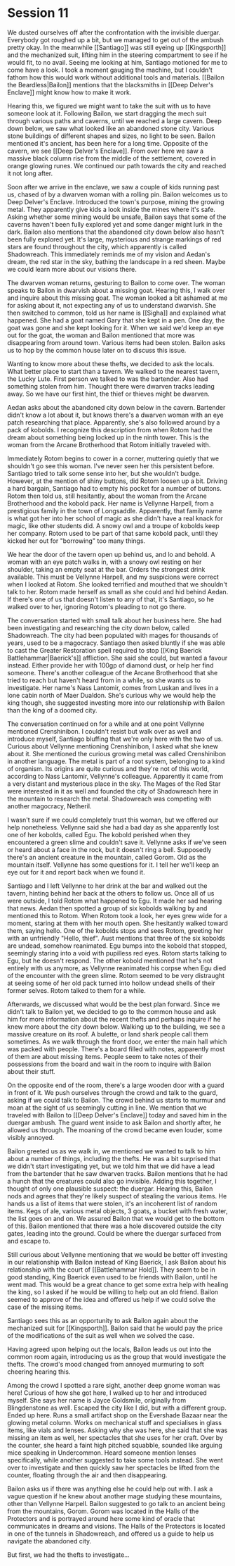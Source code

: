 # Session 11
We dusted ourselves off after the confrontation with the invisible duergar. Everybody got roughed up a bit, but we managed to get out of the ambush pretty okay. In the meanwhile [[Santiago]] was still eyeing up [[Kingsporth]] and the mechanized suit, lifting him in the steering compartment to see if he would fit, to no avail. Seeing me looking at him, Santiago motioned for me to come have a look. I took a moment gauging the machine, but I couldn't fathom how this would work without additional tools and materials. [[Bailon the Beardless|Bailon]] mentions that the blacksmiths in [[Deep Delver's Enclave]] might know how to make it work. 

Hearing this, we figured we might want to take the suit with us to have someone look at it. Following Bailon, we start dragging the mech suit through various paths and caverns, until we reached a large cavern. Deep down below, we saw what looked like an abandoned stone city. Various stone buildings of different shapes and sizes, no light to be seen. Bailon mentioned it's ancient, has been here for a long time. Opposite of the cavern, we see [[Deep Delver's Enclave]]. From over here we saw a massive black column rise from the middle of the settlement, covered in orange glowing runes. We continued our path towards the city and reached it not long after.

Soon after we arrive in the enclave, we saw a couple of kids running past us, chased of by a dwarven woman with a rolling pin. Bailon welcomes us to Deep Delver's Enclave. Introduced the town's purpose, mining the growing metal. They apparently give kids a look inside the mines where it's safe. Asking whether some mining would be unsafe, Bailon says that some of the caverns haven't been fully explored yet and some danger might lurk in the dark. Bailon also mentions that the abandoned city down below also hasn't been fully explored yet. It's large, mysterious and strange markings of red stars are found throughout the city, which apparently is called Shadowreach. This immediately reminds me of my vision and Aedan's dream, the red star in the sky, bathing the landscape in a red sheen. Maybe we could learn more about our visions there.

The dwarven woman returns, gesturing to Bailon to come over. The woman speaks to Bailon in dwarvish about a missing goat. Hearing this, I walk over and inquire about this missing goat. The woman looked a bit ashamed at me for asking about it, not expecting any of us to understand dwarvish. She then switched to common, told us her name is [[Sigha]] and explained what happened. She had a goat named Gary that she kept in a pen. One day, the goat was gone and she kept looking for it. When we said we'd keep an eye out for the goat, the woman and Bailon mentioned that more was disappearing from around town. Various items had been stolen. Bailon asks us to hop by the common house later on to discuss this issue.

Wanting to know more about these thefts, we decided to ask the locals. What better place to start than a tavern. We walked to the nearest tavern, the Lucky Lute. First person we talked to was the bartender. Also had something stolen from him. Thought there were dwarven tracks leading away. So we have our first hint, the thief or thieves might be dwarven.

Aedan asks about the abandoned city down below in the cavern. Bartender didn't know a lot about it, but knows there's a dwarven woman with an eye patch researching that place. Apparently, she's also followed around by a pack of kobolds. I recognize this description from when Rotom had the dream about something being locked up in the ninth tower. This is the woman from the Arcane Brotherhood that Rotom initially traveled with. 

Immediately Rotom begins to cower in a corner, muttering quietly that we shouldn't go see this woman. I've never seen her this persistent before. Santiago tried to talk some sense into her, but she wouldn't budge. However, at the mention of shiny buttons, did Rotom loosen up a bit. Driving a hard bargain, Santiago had to empty his pocket for a number of buttons. Rotom then told us, still hesitantly, about the woman from the Arcane Brotherhood and the kobold pack. Her name is Vellynne Harpell, from a prestigious family in the town of Longsaddle. Apparently, that family name is what got her into her school of magic as she didn't have a real knack for magic, like other students did. A snowy owl and a troupe of kobolds keep her company. Rotom used to be part of that same kobold pack, until they kicked her out for "borrowing" too many things.

We hear the door of the tavern open up behind us, and lo and behold. A woman with an eye patch walks in, with a snowy owl resting on her shoulder, taking an empty seat at the bar. Orders the strongest drink available. This must be Vellynne Harpell, and my suspicions were correct when I looked at Rotom. She looked terrified and mouthed that we shouldn't talk to her. Rotom made herself as small as she could and hid behind Aedan. If there's one of us that doesn't listen to any of that, it's Santiago, so he walked over to her, ignoring Rotom's pleading to not go there.

The conversation started with small talk about her business here. She had been investigating and researching the city down below, called Shadowreach. The city had been populated with mages for thousands of years, used to be a magocracy. Santiago then asked bluntly if she was able to cast the Greater Restoration spell required to stop [[King Baerick Battlehammar|Baerick's]] affliction. She said she could, but wanted a favour instead. Either provide her with 100gp of diamond dust, or help her find someone. There's another colleague of the Arcane Brotherhood that she tried to reach but haven't heard from in a while, so she wants us to investigate. Her name's Nass Lantomir, comes from Luskan and lives in a lone cabin north of Maer Dualdon. She's curious why we would help the king though, she suggested investing more into our relationship with Bailon than the king of a doomed city.

The conversation continued on for a while and at one point Vellynne mentioned Crenshinibon. I couldn't resist but walk over as well and introduce myself, Santiago bluffing that we're only here with the two of us. Curious about Vellynne mentioning Crenshinibon, I asked what she knew about it. She mentioned the curious growing metal was called Crenshinibon in another language. The metal is part of a root system, belonging to a kind of organism. Its origins are quite curious and they're not of this world, according to Nass Lantomir, Vellynne's colleague. Apparently it came from a very distant and mysterious place in the sky. The Mages of the Red Star were interested in it as well and founded the city of Shadowreach here in the mountain to research the metal. Shadowreach was competing with another magocracy, Netheril.

I wasn't sure if we could completely trust this woman, but we offered our help nonetheless. Vellynne said she had a bad day as she apparently lost one of her kobolds, called Egu. The kobold perished when they encountered a green slime and couldn't save it. Vellynne asks if we've seen or heard about a face in the rock, but it doesn't ring a bell. Supposedly there's an ancient creature in the mountain, called Gorom. Old as the mountain itself. Vellynne has some questions for it. I tell her we'll keep an eye out for it and report back when we found it.

Santiago and I left Vellynne to her drink at the bar and walked out the tavern, hinting behind her back at the others to follow us. Once all of us were outside, I told Rotom what happened to Egu. It made her sad hearing that news. Aedan then spotted a group of six kobolds walking by and mentioned this to Rotom. When Rotom took a look, her eyes grew wide for a moment, staring at them with her mouth open. She hesitantly walked toward them, saying hello. One of the kobolds stops and sees Rotom, greeting her with an unfriendly "Hello, thief". Aust mentions that three of the six kobolds are undead, somehow reanimated. Egu bumps into the kobold that stopped, seemingly staring into a void with pupilless red eyes. Rotom starts talking to Egu, but he doesn't respond. The other kobold mentioned that he's not entirely with us anymore, as Vellynne reanimated his corpse when Egu died of the encounter with the green slime. Rotom seemed to be very distraught at seeing some of her old pack turned into hollow undead shells of their former selves. Rotom talked to them for a while.

Afterwards, we discussed what would be the best plan forward. Since we didn't talk to Bailon yet, we decided to go to the common house and ask him for more information about the recent thefts and perhaps inquire if he knew more about the city down below. Walking up to the building, we see a massive creature on its roof. A bulette, or land shark people call them sometimes. As we walk through the front door, we enter the main hall which was packed with people. There's a board filled with notes, apparently most of them are about missing items. People seem to take notes of their possessions from the board and wait in the room to inquire with Bailon about their stuff.

On the opposite end of the room, there's a large wooden door with a guard in front of it. We push ourselves through the crowd and talk to the guard, asking if we could talk to Bailon. The crowd behind us starts to murmur and moan at the sight of us seemingly cutting in line. We mention that we traveled with Bailon to [[Deep Delver's Enclave]] today and saved him in the duergar ambush. The guard went inside to ask Bailon and shortly after, he allowed us through. The moaning of the crowd became even louder, some visibly annoyed.

Bailon greeted us as we walk in, we mentioned we wanted to talk to him about a number of things, including the thefts. He was a bit surprised that we didn't start investigating yet, but we told him that we did have a lead from the bartender that he saw dwarven tracks. Bailon mentions that he had a hunch that the creatures could also go invisible. Adding this together, I thought of only one plausible suspect: the duergar. Hearing this, Bailon nods and agrees that they're likely suspect of stealing the various items. He hands us a list of items that were stolen, it's an incoherent list of random items. Kegs of ale, various metal objects, 3 goats, a bucket with fresh water, the list goes on and on. We assured Bailon that we would get to the bottom of this. Bailon mentioned that there was a hole discovered outside the city gates, leading into the ground. Could be where the duergar surfaced from and escape to.

Still curious about Vellynne mentioning that we would be better off investing in our relationship with Bailon instead of King Baerick, I ask Bailon about his relationship with the court of [[Battlehammar Hold]]. They seem to be in good standing, King Baerick even used to be friends with Bailon, until he went mad. This would be a great chance to get some extra help with healing the king, so I asked if he would be willing to help out an old friend. Bailon seemed to approve of the idea and offered us help if we could solve the case of the missing items.

Santiago sees this as an opportunity to ask Bailon again about the mechanized suit for [[Kingsporth]]. Bailon said that he would pay the price of the modifications of the suit as well when we solved the case.

Having agreed upon helping out the locals, Bailon leads us out into the common room again, introducing us as the group that would investigate the thefts. The crowd's mood changed from annoyed murmuring to soft cheering hearing this.

Among the crowd I spotted a rare sight, another deep gnome woman was here! Curious of how she got here, I walked up to her and introduced myself. She says her name is Jayce Goldsmile, originally from Blingdenstone as well. Escaped the city like I did, but with a different group. Ended up here. Runs a small artifact shop on the Evershade Bazaar near the glowing metal column. Works on mechanical stuff and specialises in glass items, like vials and lenses. Asking why she was here, she said that she was missing an item as well, her spectacles that she uses for her craft. Over by the counter, she heard a faint high pitched squabble, sounded like arguing mice speaking in Undercommon. Heard someone mention lenses specifically, while another suggested to take some tools instead. She went over to investigate and then quickly saw her spectacles be lifted from the counter, floating through the air and then disappearing. 

Bailon asks us if there was anything else he could help out with. I ask a vague question if he knew about another mage studying these mountains, other than Vellynne Harpell. Bailon suggested to go talk to an ancient being from the mountains, Gorom. Gorom was located in the Halls of the Protectors and is portrayed around here some kind of oracle that communicates in dreams and visions. The Halls of the Protectors is located in one of the tunnels in Shadowreach, and offered us a guide to help us navigate the abandoned city.

But first, we had the thefts to investigate...